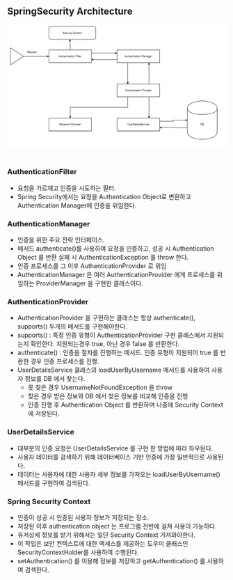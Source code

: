 ## SpringSecurity Architecture

![image of spring security architecture](../../Image/SpringSecurity/SpringSecurityArchitecture.png)
<br></br>

### AuthenticationFilter
- 요청을 가로채고 인증을 시도하는 필터. 
- Spring Security에서는 요청을 Authentication Object로 변환하고 Authentication Manager에 인증을 위임한다.
### AuthenticationManager
- 인증을 위한 주요 전략 인터페이스. 
- 메서드 authenticate()를 사용하여 요청을 인증하고, 성공 시 Authentication Object 를 반환 실패 시 AuthenticationException 를 throw 한다.
- 인증 프로세스를 그 이후 AuthenticationProvider 로 위임
- AuthenticationManager 은 여러 AuthenticationProvider 에게 프로세스를 위임하는 ProviderManager 을 구현한 클래스이다.
### AuthenticationProvider
- AuthenticationProvider 을 구현하는 클래스는 항상 authenticate(), supports() 두개의 메서드를 구현해야한다.
- supports() : 특정 인증 유형이 AuthenticationProvider 구현 클래스에서 지원되는지 확인한다. 지원되는경우 true, 아닌 경우 false 를 반환한다.
- authenticate() : 인증을 절차를 진행하는 메서드. 인증 유형이 지원되어 true 를 반환한 경우 인증 프로세스를 진행.
- UserDetailsService 클래스의 loadUserByUsername 메서드를 사용하여 사용자 정보를 DB 에서 찾는다. 
    - 못 찾은 경우 UsernameNotFoundException 을 throw
    - 찾은 경우 받은 정보와 DB 에서 찾은 정보를 비교해 인증을 진행
    - 인증 진행 후 Authentication Object 를 반환하며 나중에 Security Context 에 저장된다.
### UserDetailsService
- 대부분의 인증 요청은 UserDetailsService 를 구현 한 방법에 따라 좌우된다.
- 사용자 데이터를 검색하기 위해 데이터베이스 기반 인증에 가장 일반적으로 사용된다.
- 데이터는 사용자에 대한 사용자 세부 정보를 가져오는 loadUserByUsername() 메서드를 구현하여 검색된다.
### Spring Security Context
- 인증이 성공 시 인증된 사용자 정보가 저장되는 장소.
- 저장된 이후 authentication object 는 프로그램 전반에 걸쳐 사용이 가능하다.
- 유저상세 정보를 받기 위해서는 일단 Security Context 가져와야한다.
- 이 작업은 보안 컨텍스트에 대한 액세스를 제공하는 도우미 클래스인 SecurityContextHolder를 사용하여 수행된다.
- setAuthentication() 를 이용해 정보를 저장하고 getAuthentication() 를 사용하여 검색한다.
